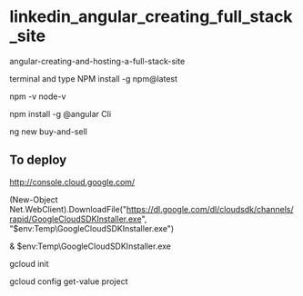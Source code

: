 # linkedin_angular_creating_full_stack_site

angular-creating-and-hosting-a-full-stack-site

terminal and type NPM install -g npm@latest

npm -v
node-v

npm install -g @angular Cli

ng new buy-and-sell

## To deploy

http://console.cloud.google.com/

(New-Object Net.WebClient).DownloadFile("https://dl.google.com/dl/cloudsdk/channels/rapid/GoogleCloudSDKInstaller.exe", "$env:Temp\GoogleCloudSDKInstaller.exe")

& $env:Temp\GoogleCloudSDKInstaller.exe

gcloud init

gcloud config get-value project